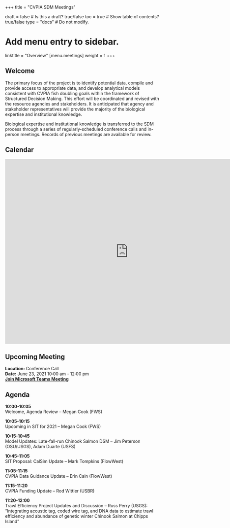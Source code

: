+++
title = "CVPIA SDM Meetings"

draft = false  # Is this a draft? true/false
toc = true  # Show table of contents? true/false
type = "docs"  # Do not modify.

# Add menu entry to sidebar.
linktitle = "Overview"
[menu.meetings]
weight = 1 
+++

## Welcome

The primary focus of the project is to identify potential data, compile and provide access to appropriate data, and develop analytical models consistent with CVPIA fish doubling goals within the framework of Structured Decision Making. This effort will be coordinated and revised with the resource agencies and stakeholders. It is anticipated that agency and stakeholder representatives will provide the majority of the biological expertise and institutional knowledge.

Biological expertise and institutional knowledge is transferred to the SDM process through a series of regularly-scheduled conference calls and in-person meetings. Records of previous meetings are available for review. 
## Calendar 

<iframe src="https://calendar.google.com/calendar/embed?showTitle=0&amp;height=600&amp;wkst=1&amp;bgcolor=%23ffffff&amp;src=cvpiadsm%40gmail.com&amp;color=%231B887A&amp;ctz=America%2FLos_Angeles" style="border-width:0" width="800" height="600" frameborder="0" scrolling="no"></iframe>


## Upcoming Meeting
**Location:** Conference Call        
**Date:** June 23, 2021 10:00 am - 12:00 pm  
**[Join Microsoft Teams Meeting](https://teams.microsoft.com/l/meetup-join/19%3ameeting_MGMxZDYxYzEtM2JiMC00YTAwLTg3N2UtMjIzZDAzZDRhNDJj%40thread.v2/0?context=%7b%22Tid%22%3a%220693b5ba-4b18-4d7b-9341-f32f400a5494%22%2c%22Oid%22%3a%2221fd3330-a882-41c0-8548-dfb3ce078083%22%7d)**   


## Agenda  
**10:00-10:05**         
Welcome, Agenda Review – Megan Cook (FWS)  

**10:05-10:15**         
Upcoming in SIT for 2021 – Megan Cook (FWS) 

**10:15-10:45**         
Model Updates: Late-fall-run Chinook Salmon DSM – Jim Peterson (OSU/USGS), Adam Duarte (USFS) 

**10:45-11:05**         
SIT Proposal: CalSim Update – Mark Tompkins (FlowWest) 

**11:05-11:15**         
CVPIA Data Guidance Update – Erin Cain (FlowWest) 

**11:15-11:20**         
CVPIA Funding Update – Rod Wittler (USBR) 

**11:20-12:00**         
Trawl Efficiency Project Updates and Discussion – Russ Perry (USGS): “Integrating acoustic tag, coded wire tag, and DNA data to estimate trawl efficiency and abundance of genetic winter Chinook Salmon at Chipps Island” 
